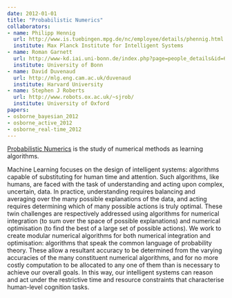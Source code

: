 ```yaml
---
date: 2012-01-01
title: "Probabilistic Numerics"
collaborators:
- name: Philipp Hennig
  url: http://www.is.tuebingen.mpg.de/nc/employee/details/phennig.html
  institute: Max Planck Institute for Intelligent Systems
- name: Roman Garnett
  url: http://www-kd.iai.uni-bonn.de/index.php?page=people_details&id=60
  institute: University of Bonn
- name: David Duvenaud
  url: http://mlg.eng.cam.ac.uk/duvenaud
  institute: Harvard University
- name: Stephen J Roberts
  url: http://www.robots.ox.ac.uk/~sjrob/
  institute: University of Oxford
papers:
- osborne_bayesian_2012
- osborne_active_2012
- osborne_real-time_2012
---
```


[Probabilistic Numerics](http://www.probabilistic-numerics.org) is the study of numerical methods as learning algorithms.

Machine Learning focuses on the design of intelligent systems: algorithms capable of substituting for human time and attention. Such algorithms, like humans, are faced with the task of understanding and acting upon complex, uncertain, data. In practice, understanding requires balancing and averaging over the many possible explanations of the data, and acting requires determining which of many possible actions is truly optimal. These twin challenges are respectively addressed using algorithms for numerical integration (to sum over the space of possible explanations) and numerical optimisation (to find the best of a large set of possible actions). We work to create modular numerical algorithms for both numerical integration and optimisation: algorithms that speak the common language of probability theory. These allow a resultant accuracy to be determined from the varying accuracies of the many constituent numerical algorithms, and for no more costly computation to be allocated to any one of them than is necessary to achieve our overall goals. In this way, our intelligent systems can reason and act under the restrictive time and resource constraints that characterise human-level cognition tasks.
